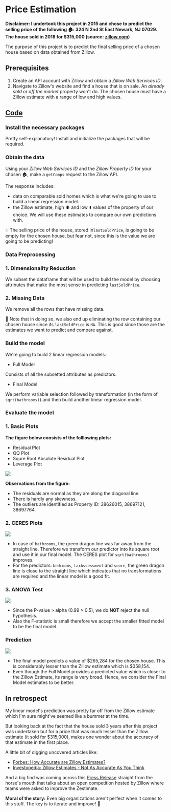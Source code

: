 # Price Estimation

**Disclaimer: 
I undertook this project in 2015 and chose to predict the selling price of the following :house::
324 N 2nd St East Newark, NJ 07029. The house sold in 2018 for $315,000 (source: [zillow.com](https://www.zillow.com/homes/324-N-2nd-St,-East-Newark,-NJ-07029_rb/38879042_zpid/))**

The purpose of this project is to predict the final selling price of a chosen house based on data obtained from Zillow. 

## Prerequisites

1. Create an API account with Zillow and obtain a _Zillow Web Services ID_.
2. Navigate to Zillow's website and find a house that is on sale. An _already sold_ or _off the market_ property won't do. The chosen house must have a Zillow estimate with a range of low and high values. 

## [Code](/Zillow_Code.R)

### Install the necessary packages
Pretty self-explanatory! Install and initialize the packages that will be required.

### Obtain the data
Using your _Zillow Web Services ID_ and the _Zillow Property ID_ for your chosen :house:, make a `getComps` request to the Zillow API. 

The response includes:
- data on comparable sold homes which is what we're going to use to build a linear regression model. 
- the Zillow estimate, high :arrow_up: and low :arrow_down: values of the property of our choice. We will use these estimates to compare our own predictions with. 

:bulb: The selling price of the house, stored in`lastSoldPrice`,  is going to be empty for the chosen house, but fear not, since this is the value we are going to be predicting!

### Data Preprocessing
### 1. Dimensionality Reduction

We subset the dataframe that will be used to build the model by choosing attributes that make the most sense in predicting `lastSoldPrice`. 

### 2. Missing Data

We remove all the rows that have missing data. 

:bell: Note that in doing so, we also end up eliminating the row containing our chosen house since its `lastSoldPrice` is `NA`. This is good since those are the estimates we want to predict and compare against. 

### Build the model
We're going to build 2 linear regression models:

- Full Model

Consists of all the subsetted attributes as predictors. 

- Final Model

We perform variable selection followed by transformation (in the form of `sqrt(bathrooms)`) and then build another linear regression model. 

### Evaluate the model

### 1. Basic Plots

**The figure below consists of the folllowing plots:**
- Residual Plot
- QQ Plot
- Squre Root Absolute Residual Plot
- Leverage Plot

![](https://i.imgur.com/J2ZO5Kh.png)

**Observations from the figure:**

- The residuals are normal as they are along the diagonal line. 
- There is hardly any skewness. 
- The outliers are identified as Property ID: 38626015, 38697121, 38697764. 

### 2. CERES Plots

![](https://i.imgur.com/0E9LDKK.png)


- In case of `bathrooms`, the green dragon line was far away from the straight line. Therefore we transform our predictor into its square root and use it in our final model. The CERES plot for `sqrt(bathrooms)` improves. 
- For the predictors: `bedrooms`, `taxAssessment` and `score`, the green dragon line is close to the straight line which indicates that no transformations are required and the linear model is a good fit. 

### 3. ANOVA Test

![](https://i.imgur.com/seuF7Ol.png)

- Since the P-value > alpha (0.99 > 0.5), we do **NOT** reject the null hypothesis. 
- Also the F-statistic is small therefore we accept the smaller fitted model to be the final model. 

### Prediction

![](https://i.imgur.com/PKfEOiE.png)

- The final model predicts a value of $265,284 for the chosen house. This is considerably lesser than the Zillow estimate which is $358,154. 
- Even though the Full Model provides a predicted value which is closer to the Zillow Estimate, its range is very broad. Hence, we consider the Final Model estimates to be better. 

## In retrospect

My linear model's prediction was pretty far off from the Zillow estimate which I'm sure might've seemed like a bummer at the time.

But looking back at the fact that the house sold 3 years after this project was undertaken but for a price that was much lesser than the Zillow estimate (it sold for $315,000), makes one wonder about the accuracy of that estimate in the first place.

A little bit of digging uncovered articles like:

- [Forbes: How Accurate are Zillow Estimates?](https://www.forbes.com/sites/johnwake/2018/06/27/how-accurate-are-online-home-value-estimates/#86209856013a)
- [Investopedia: Zillow Estimates - Not As Accurate As You Think](https://www.investopedia.com/articles/personal-finance/111115/zillow-estimates-not-accurate-you-think.asp)

And a big find was coming across this [Press Release](http://zillow.mediaroom.com/2019-01-30-Zillow-Awards-1-Million-to-Team-that-Built-a-Better-Zestimate) straight from the horse's mouth that talks about an open competition hosted by Zillow where teams were asked to improve the Zestimate. 

**Moral of the story:** Even big organizations aren't perfect when it comes to this stuff. The key is to iterate and improve! :tada: 
